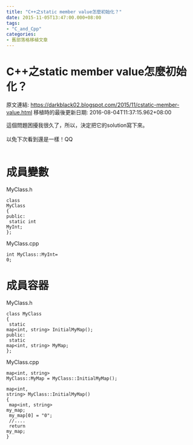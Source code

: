 ```yaml
---
title: "C++之static member value怎麼初始化？"
date: 2015-11-05T13:47:00.000+08:00
tags: 
- "C_and_Cpp"
categories:
- 舊部落格移植文章
---
```


# C++之static member value怎麼初始化？

原文連結: https://darkblack02.blogspot.com/2015/11/cstatic-member-value.html
移植時的最後更新日期: 2016-08-04T11:37:15.962+08:00

這個問題困擾我很久了，所以，決定把它的solution寫下來。<br /><br />以免下次看到還是一樣！QQ<br /><br /><h1>成員變數</h1>MyClass.h <br /><pre class="prettyprint"><code>class MyClass<br />{<br />public:<br /> static int MyInt;<br />};</code></pre>MyClass.cpp <pre class="prettyprint"><code>int MyClass::MyInt= 0;</code></pre><h1>成員容器</h1>MyClass.h <br /><pre class="prettyprint"><code>class MyClass<br />{<br /> static map&lt;int, string&gt; InitialMyMap();<br />public:<br /> static map&lt;int, string&gt; MyMap;<br />};</code></pre>MyClass.cpp <br /><pre class="prettyprint"><code>map&lt;int, string&gt; MyClass::MyMap = MyClass::InitialMyMap();<br /><br />map&lt;int, string&gt; MyClass::InitialMyMap()<br />{<br /> map&lt;int, string&gt; my_map;<br /> my_map[0] = "0";<br /> //....<br /> return my_map;<br />}</code></pre>
